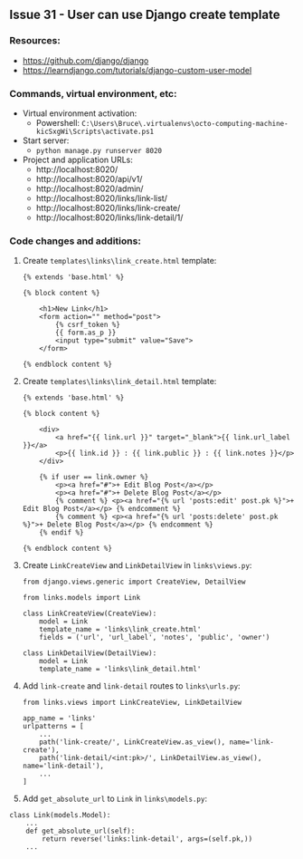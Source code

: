 ## Issue 31 - User can use Django create template

### Resources:

* https://github.com/django/django
* https://learndjango.com/tutorials/django-custom-user-model

### Commands, virtual environment, etc:

* Virtual environment activation:
    * Powershell: `C:\Users\Bruce\.virtualenvs\octo-computing-machine-kicSxgWi\Scripts\activate.ps1`
* Start server:
    * `python manage.py runserver 8020`
* Project and application URLs:
    * http://localhost:8020/
    * http://localhost:8020/api/v1/
    * http://localhost:8020/admin/
    * http://localhost:8020/links/link-list/
    * http://localhost:8020/links/link-create/
    * http://localhost:8020/links/link-detail/1/

### Code changes and additions:

1. Create `templates\links\link_create.html` template:
    ```
    {% extends 'base.html' %}

    {% block content %}

        <h1>New Link</h1>
        <form action="" method="post">
            {% csrf_token %}
            {{ form.as_p }}
            <input type="submit" value="Save">
        </form>

    {% endblock content %}
    ```

1. Create `templates\links\link_detail.html` template:
    ```
    {% extends 'base.html' %}

    {% block content %}

        <div>
            <a href="{{ link.url }}" target="_blank">{{ link.url_label }}</a>
            <p>{{ link.id }} : {{ link.public }} : {{ link.notes }}</p>
        </div>

        {% if user == link.owner %}
            <p><a href="#">+ Edit Blog Post</a></p>
            <p><a href="#">+ Delete Blog Post</a></p>
            {% comment %} <p><a href="{% url 'posts:edit' post.pk %}">+ Edit Blog Post</a></p> {% endcomment %}
            {% comment %} <p><a href="{% url 'posts:delete' post.pk %}">+ Delete Blog Post</a></p> {% endcomment %}
        {% endif %}

    {% endblock content %}
    ```

1. Create `LinkCreateView` and `LinkDetailView` in `links\views.py`:
    ```
    from django.views.generic import CreateView, DetailView

    from links.models import Link

    class LinkCreateView(CreateView):
        model = Link
        template_name = 'links\link_create.html'
        fields = ('url', 'url_label', 'notes', 'public', 'owner')

    class LinkDetailView(DetailView):
        model = Link
        template_name = 'links\link_detail.html'
    ```

1. Add `link-create` and `link-detail` routes to `links\urls.py`:
    ```
    from links.views import LinkCreateView, LinkDetailView

    app_name = 'links'
    urlpatterns = [
        ...
        path('link-create/', LinkCreateView.as_view(), name='link-create'),
        path('link-detail/<int:pk>/', LinkDetailView.as_view(), name='link-detail'),
        ...
    ]
    ```

1. Add `get_absolute_url` to `Link` in `links\models.py`:
```
class Link(models.Model):
    ...
    def get_absolute_url(self):
        return reverse('links:link-detail', args=(self.pk,))
    ...
```


